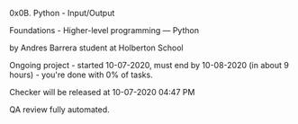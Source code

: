0x0B. Python - Input/Output

Foundations - Higher-level programming ― Python

by Andres Barrera student at  Holberton School

Ongoing project - started 10-07-2020, must end by 10-08-2020 (in about 9 hours) - you're done with 0% of tasks.

Checker will be released at 10-07-2020 04:47 PM

QA review fully automated. 